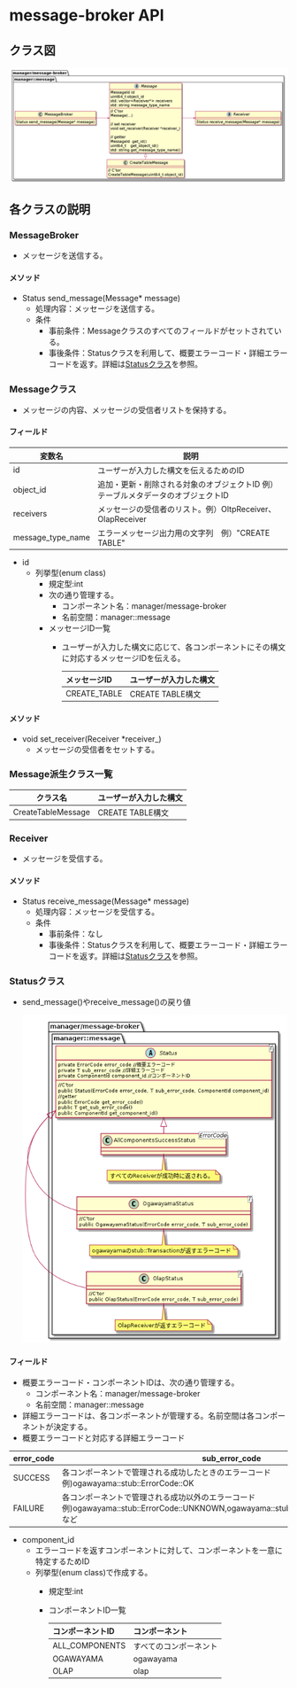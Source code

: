 # message-broker API
## クラス図
![](img/out/Command_detail/Command_detail.png)

## 各クラスの説明
### MessageBroker
* メッセージを送信する。
#### メソッド
* Status send_message(Message* message)
  * 処理内容：メッセージを送信する。
  * 条件
    * 事前条件：Messageクラスのすべてのフィールドがセットされている。
    * 事後条件：Statusクラスを利用して、概要エラーコード・詳細エラーコードを返す。詳細は[Statusクラス](#statusクラス)を参照。

### Messageクラス
* メッセージの内容、メッセージの受信者リストを保持する。

#### フィールド
|変数名|説明|
|---|---|
|id|ユーザーが入力した構文を伝えるためのID|
|object_id|追加・更新・削除される対象のオブジェクトID 例）テーブルメタデータのオブジェクトID|
|receivers|メッセージの受信者のリスト。例）OltpReceiver、OlapReceiver|
|message_type_name|エラーメッセージ出力用の文字列　例）"CREATE TABLE"|

* id
  * 列挙型(enum class)
    * 規定型:int
    * 次の通り管理する。
      * コンポーネント名：manager/message-broker
      * 名前空間：manager::message 
    * メッセージID一覧
      * ユーザーが入力した構文に応じて、各コンポーネントにその構文に対応するメッセージIDを伝える。

        |メッセージID|ユーザーが入力した構文|
        |---|---|
        |CREATE_TABLE|CREATE TABLE構文|

#### メソッド
* void set_receiver(Receiver *receiver_)
  * メッセージの受信者をセットする。

### Message派生クラス一覧

|クラス名|ユーザーが入力した構文|
|---|---|
|CreateTableMessage|CREATE TABLE構文|

### Receiver
* メッセージを受信する。
#### メソッド
* Status receive_message(Message* message)
  * 処理内容：メッセージを受信する。
  * 条件
    * 事前条件：なし
    * 事後条件：Statusクラスを利用して、概要エラーコード・詳細エラーコードを返す。詳細は[Statusクラス](#statusクラス)を参照。

### Statusクラス
* send_message()やreceive_message()の戻り値

  ![](img/out/Status/Status.png)

#### フィールド
* 概要エラーコード・コンポーネントIDは、次の通り管理する。
  * コンポーネント名：manager/message-broker
  * 名前空間：manager::message  
* 詳細エラーコードは、各コンポーネントが管理する。名前空間は各コンポーネントが決定する。
* 概要エラーコードと対応する詳細エラーコード

|error_code|sub_error_code|
|---|---|
|SUCCESS|各コンポーネントで管理される成功したときのエラーコード 例)ogawayama::stub::ErrorCode::OK|
|FAILURE|各コンポーネントで管理される成功以外のエラーコード 例)ogawayama::stub::ErrorCode::UNKNOWN,ogawayama::stub::ErrorCode::SERVER_FAILUREなど|

* component_id
  * エラーコードを返すコンポーネントに対して、コンポーネントを一意に特定するためID
  * 列挙型(enum class)で作成する。
    * 規定型:int
    * コンポーネントID一覧

      |コンポーネントID|コンポーネント|
      |---|---|
      |ALL_COMPONENTS|すべてのコンポーネント|
      |OGAWAYAMA|ogawayama|
      |OLAP|olap|
